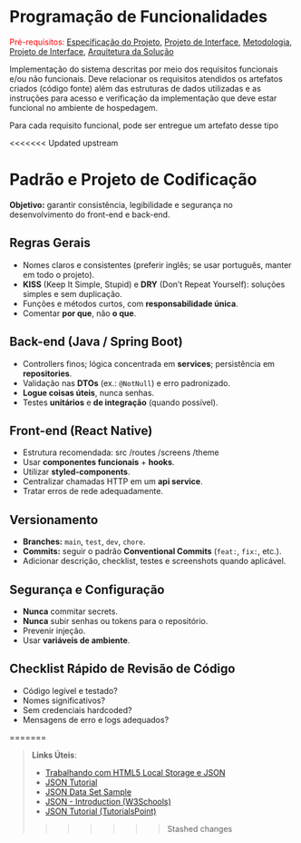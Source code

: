 # Programação de Funcionalidades

<span style="color:red">Pré-requisitos: <a href="2-Especificação do Projeto.md"> Especificação do Projeto</a></span>, <a href="3-Projeto de Interface.md"> Projeto de Interface</a>, <a href="4-Metodologia.md"> Metodologia</a>, <a href="3-Projeto de Interface.md"> Projeto de Interface</a>, <a href="5-Arquitetura da Solução.md"> Arquitetura da Solução</a>

Implementação do sistema descritas por meio dos requisitos funcionais e/ou não funcionais. Deve relacionar os requisitos atendidos os artefatos criados (código fonte) além das estruturas de dados utilizadas e as instruções para acesso e verificação da implementação que deve estar funcional no ambiente de hospedagem.

Para cada requisito funcional, pode ser entregue um artefato desse tipo

<<<<<<< Updated upstream

#  Padrão e Projeto de Codificação


**Objetivo:** garantir consistência, legibilidade e segurança no desenvolvimento do front-end e back-end.


##  Regras Gerais
- Nomes claros e consistentes (preferir inglês; se usar português, manter em todo o projeto).
- **KISS** (Keep It Simple, Stupid) e **DRY** (Don’t Repeat Yourself): soluções simples e sem duplicação.
- Funções e métodos curtos, com **responsabilidade única**.
- Comentar **por que**, não **o que**.


##  Back-end (Java / Spring Boot)
- Controllers finos; lógica concentrada em **services**; persistência em **repositories**.
- Validação nas **DTOs** (ex.: `@NotNull`) e erro padronizado.
- **Logue coisas úteis**, nunca senhas.
- Testes **unitários** e **de integração** (quando possível).


##  Front-end (React Native)
- Estrutura recomendada: src /routes /screens /theme
- Usar **componentes funcionais** + **hooks**.
- Utilizar **styled-components**.
- Centralizar chamadas HTTP em um **api service**.
- Tratar erros de rede adequadamente.


##  Versionamento
- **Branches:** `main`, `test`, `dev`, `chore`.
- **Commits:** seguir o padrão **Conventional Commits** (`feat:`, `fix:`, etc.).
- Adicionar descrição, checklist, testes e screenshots quando aplicável.


##  Segurança e Configuração
- **Nunca** commitar secrets.
- **Nunca** subir senhas ou tokens para o repositório.
- Prevenir injeção.
- Usar **variáveis de ambiente**.


##  Checklist Rápido de Revisão de Código
- Código legível e testado?  
- Nomes significativos?  
- Sem credenciais hardcoded?  
- Mensagens de erro e logs adequados?

=======
> **Links Úteis**:
>
> - [Trabalhando com HTML5 Local Storage e JSON](https://www.devmedia.com.br/trabalhando-com-html5-local-storage-e-json/29045)
> - [JSON Tutorial](https://www.w3resource.com/JSON)
> - [JSON Data Set Sample](https://opensource.adobe.com/Spry/samples/data_region/JSONDataSetSample.html)
> - [JSON - Introduction (W3Schools)](https://www.w3schools.com/js/js_json_intro.asp)
> - [JSON Tutorial (TutorialsPoint)](https://www.tutorialspoint.com/json/index.htm)
>>>>>>> Stashed changes
